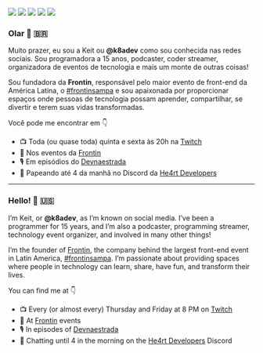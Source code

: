 [![](https://img.shields.io/badge/Twitch-9146FF?style=for-the-badge&logo=twitch&logoColor=white)](https://twitch.tv/frontintech)
[![](https://img.shields.io/badge/Twitter-1DA1F2?style=for-the-badge&logo=twitter&logoColor=white)](https://www.twitter.com/k8adev)
[![](https://img.shields.io/badge/Instagram-E4405F?style=for-the-badge&logo=instagram&logoColor=white)](https://www.instagram.com/k8adev)
[![](https://img.shields.io/badge/LinkedIn-0077B5?style=for-the-badge&logo=linkedin&logoColor=white)](https://www.linkedin.com/in/keitoliveira)
[![](https://img.shields.io/badge/dev.to-0A0A0A?style=for-the-badge&logo=dev.to&logoColor=white)](https://dev.to/k8adev)

### Olar 👋 🇧🇷

Muito prazer, eu sou a Keit ou **@k8adev** como sou conhecida nas redes sociais. Sou programadora a 15 anos, podcaster, coder streamer, organizadora de eventos de tecnologia e mais um monte de outras coisas!

Sou fundadora da **Frontin**, responsável pelo maior evento de front-end da América Latina, o [#frontinsampa](https://evento.frontinsampa.com.br) e sou apaixonada por proporcionar espaços onde pessoas de tecnologia possam aprender, compartilhar, se divertir e terem suas vidas transformadas.

Você pode me encontrar em 👇

- 📺 Toda (ou quase toda) quinta e sexta às 20h na [Twitch](https://twitch.tv/frontintech)
- 🎫 Nos eventos da [Frontin](https://frontinsampa.com.br)
- 🎙 Em episódios do [Devnaestrada](https://devnaestrada.com.br)
- 💜 Papeando até 4 da manhã no Discord da [He4rt Developers](https://discord.gg/he4rt)

---

### Hello! 👋 🇺🇸

I’m Keit, or **@k8adev**, as I’m known on social media. I’ve been a programmer for 15 years, and I’m also a podcaster, programming streamer, technology event organizer, and involved in many other things!

I’m the founder of [Frontin](https://frontinsampa.com.br), the company behind the largest front-end event in Latin America, [#frontinsampa](https://evento.frontinsampa.com.br). I’m passionate about providing spaces where people in technology can learn, share, have fun, and transform their lives.

You can find me at 👇

- 📺 Every (or almost every) Thursday and Friday at 8 PM on [Twitch](https://twitch.tv/frontintech)
- 🎫 At [Frontin](https://frontinsampa.com.br) events
- 🎙 In episodes of [Devnaestrada](https://devnaestrada.com.br)
- 💜 Chatting until 4 in the morning on the [He4rt Developers](https://discord.gg/he4rt) Discord
